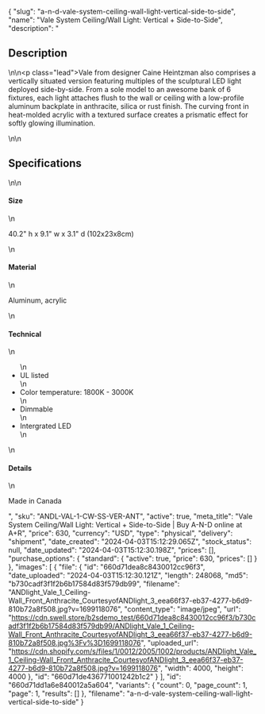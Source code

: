 {
  "slug": "a-n-d-vale-system-ceiling-wall-light-vertical-side-to-side",
  "name": "Vale System Ceiling/Wall Light: Vertical + Side-to-Side",
  "description": "<h2>Description</h2>\n<!-- split -->\n<p class=\"lead\">Vale from designer Caine Heintzman also comprises a vertically situated version featuring multiples of the sculptural LED light deployed side-by-side. From a sole model to an awesome bank of 6 fixtures, each light attaches flush to the wall or ceiling with a low-profile aluminum backplate in anthracite, silica or rust finish. The curving front in heat-molded acrylic with a textured surface creates a prismatic effect for softly glowing illumination.</p>\n<!-- split -->\n<h2>Specifications</h2>\n<!-- split -->\n<h4>Size</h4>\n<p>40.2\" h x 9.1\" w x 3.1\" d (102x23x8cm)</p>\n<h4>Material</h4>\n<p>Aluminum, acrylic</p>\n<h4>Technical</h4>\n<ul>\n<li>UL listed</li>\n<li>Color temperature: 1800K - 3000K</li>\n<li>Dimmable</li>\n<li>Intergrated LED</li>\n</ul>\n<h4>Details</h4>\n<p>Made in Canada</p>",
  "sku": "ANDL-VAL-1-CW-SS-VER-ANT",
  "active": true,
  "meta_title": "Vale System Ceiling/Wall Light: Vertical + Side-to-Side | Buy A-N-D online at A+R",
  "price": 630,
  "currency": "USD",
  "type": "physical",
  "delivery": "shipment",
  "date_created": "2024-04-03T15:12:29.065Z",
  "stock_status": null,
  "date_updated": "2024-04-03T15:12:30.198Z",
  "prices": [],
  "purchase_options": {
    "standard": {
      "active": true,
      "price": 630,
      "prices": []
    }
  },
  "images": [
    {
      "file": {
        "id": "660d71dea8c8430012cc96f3",
        "date_uploaded": "2024-04-03T15:12:30.121Z",
        "length": 248068,
        "md5": "b730cadf3f1f2b6b17584d83f579db99",
        "filename": "ANDlight_Vale_1_Ceiling-Wall_Front_Anthracite_CourtesyofANDlight_3_eea66f37-eb37-4277-b6d9-810b72a8f508.jpg?v=1699118076",
        "content_type": "image/jpeg",
        "url": "https://cdn.swell.store/b2sdemo_test/660d71dea8c8430012cc96f3/b730cadf3f1f2b6b17584d83f579db99/ANDlight_Vale_1_Ceiling-Wall_Front_Anthracite_CourtesyofANDlight_3_eea66f37-eb37-4277-b6d9-810b72a8f508.jpg%3Fv%3D1699118076",
        "uploaded_url": "https://cdn.shopify.com/s/files/1/0012/2005/1002/products/ANDlight_Vale_1_Ceiling-Wall_Front_Anthracite_CourtesyofANDlight_3_eea66f37-eb37-4277-b6d9-810b72a8f508.jpg?v=1699118076",
        "width": 4000,
        "height": 4000
      },
      "id": "660d71de436771001242b1c2"
    }
  ],
  "id": "660d71dd1a6e840012a5a604",
  "variants": {
    "count": 0,
    "page_count": 1,
    "page": 1,
    "results": []
  },
  "filename": "a-n-d-vale-system-ceiling-wall-light-vertical-side-to-side"
}